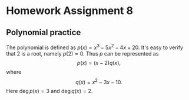 # Homework Assignment 8

## Polynomial practice

The polynomial is defined as $p(x) = x^3 - 5x^2 - 4x + 20$. It's easy to verify that 2 is a root, namely $p(2) = 0$. Thus $p$ can be represented as
$$
p(x) = (x - 2)q(x),
$$
where
$$
q(x) = x^2 - 3x - 10.
$$
Here $\deg p(x) = 3$ and $\deg q(x) = 2$.
